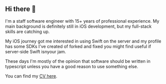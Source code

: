 ## Hi there 👋

I'm a staff software engineer with 15+ years of professional experience. My main background is definitely still in iOS development, but my full-stack skills are catching up.

My iOS journey got me interested in using Swift on the server and my profile has some SDKs I've created of forked and fixed you might find useful if server-side Swift isnyour jam.

These days I'm mostly of the opinion that software should be written in typescript unless you have a good reason to use something else.

You can find my [CV here](https://docs.google.com/document/d/1VRXGS40Tf3RR7qihFi37j0PVrFGmu0vWbVcMfPatOvs/edit?usp=sharing).
